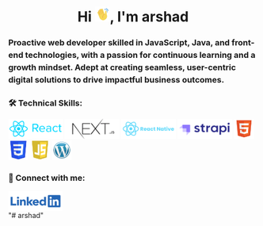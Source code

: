 <h1 align="center">Hi <img src="/assets/wave-hand.gif" alt="waving hand" width="30px" style="max-width: 100%;">, I'm arshad</h1>
<h3 style="line-height: 25px">Proactive web developer skilled in JavaScript, Java, and front-end technologies, with a passion for
continuous learning and a growth mindset. Adept at creating seamless, user-centric digital solutions to
drive impactful business outcomes.</h3>

<h3 align="left">🛠️ Technical Skills:</h3>
<div align="left">
<a href="https://react.dev/" target="_blank" rel="noreferrer"><img src="/assets/react.png" alt="react" width="110" height="40"/></a>
<a href="https://nextjs.org/" target="_blank" rel="noreferrer"><img src="/assets/next.png" alt="next.js" width="110" height="40"/></a>
<a href="https://reactnative.dev/" target="_blank" rel="noreferrer"><img src="/assets/reactnative.png" alt="react" width="110" height="40"/></a>
<a href="https://strapi.io/" target="_blank" rel="noreferrer"><img src="/assets/strapi.png" alt="strapi" width="110" height="40"/></a>
<a href="https://www.w3.org/html/" target="_blank" rel="noreferrer"><img src="/assets/html.png" alt="html5" width="40" height="40"/></a>
<a href="https://www.w3schools.com/css/" target="_blank" rel="noreferrer"><img src="/assets/css.png" alt="css3" width="40" height="40"/></a> 
<a href="https://www.w3schools.com/js/" target="_blank" rel="noreferrer"><img src="/assets/js.png" alt="js" width="40" height="40"/></a>
<a href="https://wordpress.com/" target="_blank" rel="noreferrer"><img src="/assets/wordpress.png" alt="wordpress" width="40" height="40"/></a>
</div>

<h3 align="left">🤝 Connect with me:</h3>
<div align="left">
<a href="https://www.linkedin.com/in/arshad-s-2805b9244" target="_blank"><img align="center" src="/assets/linkedin.png" alt="arshad" width="110" height="40" /></a>
</div>
"# arshad" 
